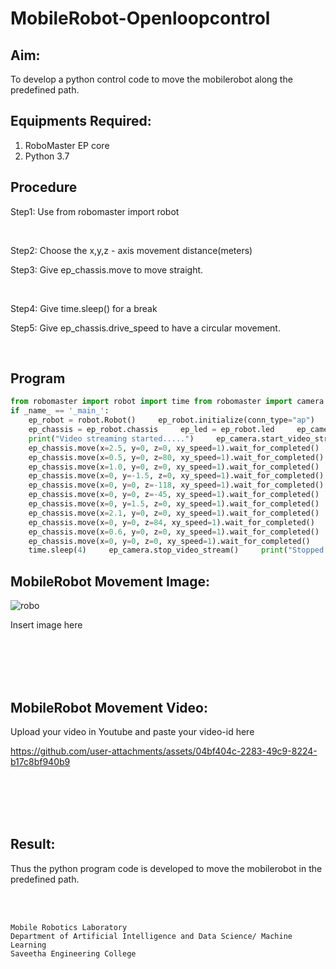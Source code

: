 # MobileRobot-Openloopcontrol
## Aim:

To develop a python control code to move the mobilerobot along the predefined path.

## Equipments Required:
1. RoboMaster EP core
2. Python 3.7

## Procedure

Step1:
Use from robomaster import robot

<br/>

Step2:
Choose the x,y,z - axis movement distance(meters)
<br/>

Step3:
Give ep_chassis.move to move straight.

<br/>

Step4:
Give time.sleep() for a break
<br/>

Step5:
Give ep_chassis.drive_speed to have a circular movement.

<br/>

## Program
```python
from robomaster import robot import time from robomaster import camera
if _name_ == '_main_':
    ep_robot = robot.Robot()     ep_robot.initialize(conn_type="ap")
    ep_chassis = ep_robot.chassis     ep_led = ep_robot.led     ep_camera = ep_robot.camera
    print("Video streaming started.....")     ep_camera.start_video_stream(display=True, resolution = camera.STREAM
    ep_chassis.move(x=2.5, y=0, z=0, xy_speed=1).wait_for_completed()     ep_led.set_led(comp = "all",r=0,g=255,b=255,effect="on")
    ep_chassis.move(x=0.5, y=0, z=80, xy_speed=1).wait_for_completed()     ep_led.set_led(comp = "all",r=255,g=100,b=0,effect="on")
    ep_chassis.move(x=1.0, y=0, z=0, xy_speed=1).wait_for_completed()     ep_led.set_led(comp = "all",r=150,g=150,b=150,effect="on")
    ep_chassis.move(x=0, y=-1.5, z=0, xy_speed=1).wait_for_completed()     ep_led.set_led(comp = "all",r=150,g=150,b=150,effect="on")
    ep_chassis.move(x=0, y=0, z=-118, xy_speed=1).wait_for_completed()     ep_led.set_led(comp = "all",r=150,g=150,b=150,effect="on")         ep_chassis.move(x=-1.6, y=0, z=0, xy_speed=1).wait_for_completed()     ep_led.set_led(comp = "all",r=150,g=150,b=150,effect="on")     
    ep_chassis.move(x=0, y=0, z=-45, xy_speed=1).wait_for_completed()     ep_led.set_led(comp = "all",r=150,g=150,b=150,effect="on")     
    ep_chassis.move(x=0, y=1.5, z=0, xy_speed=1).wait_for_completed()     ep_led.set_led(comp = "all",r=150,g=150,b=150,effect="on")
    ep_chassis.move(x=2.1, y=0, z=0, xy_speed=1).wait_for_completed()     ep_led.set_led(comp = "all",r=150,g=150,b=150,effect="on")
    ep_chassis.move(x=0, y=0, z=84, xy_speed=1).wait_for_completed()     ep_led.set_led(comp = "all",r=150,g=150,b=150,effect="on")
    ep_chassis.move(x=0.6, y=0, z=0, xy_speed=1).wait_for_completed()     ep_led.set_led(comp = "all",r=150,g=150,b=150,effect="on")
    ep_chassis.move(x=0, y=0, z=0, xy_speed=1).wait_for_completed()     ep_led.set_led(comp = "all",r=150,g=150,b=150,effect="on")
    time.sleep(4)     ep_camera.stop_video_stream()     print("Stopped video streaming.....")     ep_robot.close()

```

## MobileRobot Movement Image:

![robo](./img/robomaster.png)

Insert image here


<br/>
<br/>
<br/>
<br/>

## MobileRobot Movement Video:

Upload your video in Youtube and paste your video-id here


https://github.com/user-attachments/assets/04bf404c-2283-49c9-8224-b17c8bf940b9


<br/>
<br/>
<br/>
<br/>

## Result:
Thus the python program code is developed to move the mobilerobot in the predefined path.


<br/>
<br/>

```
Mobile Robotics Laboratory
Department of Artificial Intelligence and Data Science/ Machine Learning
Saveetha Engineering College
```
